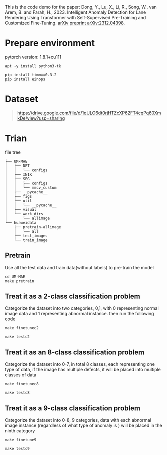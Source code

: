 This is the code demo for the paper:
Dong, Y., Lu, X., Li, R., Song, W., van Arem, B. and Farah, H., 2023. Intelligent Anomaly Detection for Lane Rendering Using Transformer with Self-Supervised Pre-Training and Customized Fine-Tuning. [arXiv preprint arXiv:2312.04398](https://arxiv.org/abs/2312.04398).


# Prepare environment

pytorch version: 1.8.1+cu111
```
apt -y install python3-tk
```

```
pip install timm==0.3.2
pip install einops
```

# Dataset

> https://drive.google.com/file/d/1qULO6dt0rjHTZcXP62FT4cqPq60XmkDe/view?usp=sharing


# Trian

file tree
```
├── UM-MAE
│   ├── DET
│   │   └── configs
│   ├── IN1K
│   ├── SEG
│   │   ├── configs
│   │   └── mmcv_custom
│   ├── __pycache__
│   ├── figs
│   ├── util
│   │   └── __pycache__
│   ├── visual
│   └── work_dirs
│       └── allimage
└── huaweidata
    ├── pretrain-allimage
    │   └── all
    ├── test_images
    └── train_image
```

## Pretrain

Use all the test data and train data(without labels) to pre-train the model
```
cd UM-MAE
make pretrain
```

## Treat it as a 2-class classification problem

Categorize the dataset into two categories, 0,1, with 0 representing normal image data and 1 representing abnormal instance.
then run the following code

```
make finetunec2
```

```
make testc2
```


## Treat it as an 8-class classification problem

Categorize the dataset into 0-7, in total 8 classes, each representing one type of data, if the image has multiple defects, it will be placed into multiple classes of data

```
make finetunec8
```

```
make testc8
```


## Treat it as a 9-class classification problem

Categorize the dataset into 0-8, 9 categories, data with each abnormal image instance (regardless of what type of anomaly is ) will be placed in the ninth category 

```
make finetune9
```

```
make testc9
```
